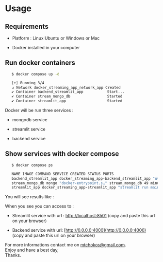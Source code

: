 # Usage

## Requirements

- Platform : Linux Ubuntu or Windows or Mac

- Docker installed in your computer

## Run docker containers

```bash
   $ docker compose up -d

   [+] Running 3/4
   ⠴ Network docker_streaming_app_network_app Created                                   11.5s
   ✔ Container backend_streamlit_app           Start...                                   6.9s
   ✔ Container stream_mongo_db                 Started                                    7.1s
   ✔ Container streamlit_app                   Started                                    8.4s
```

Docker will be run three services :

- mongodb service

- streamlit service

- backend service

## Show services with docker compose

```bash
   $ docker compose ps

   NAME IMAGE COMMAND SERVICE CREATED STATUS PORTS
   backend_streamlit_app docker_streaming_app-backend_streamlit_app "uvicorn main:app --…" backend_streamlit_app 49 minutes ago Up 49 minutes 0.0.0.0:4000->4000/tcp, :::4000->4000/tcp
   stream_mongo_db mongo "docker-entrypoint.s…" stream_mongo_db 49 minutes ago Up 49 minutes 0.0.0.0:27017->27017/tcp, :::27017->27017/tcp
   streamlit_app docker_streaming_app-streamlit_app "streamlit run main.…" streamlit_app 49 minutes ago Up 49 minutes 0.0.0.0:8501->8501/tcp, :::8501->8501/tcp
```

You will see results like :

When you see you can access to :<br>

- Streamlit service with url : [http://localhost:8501](http://localhost:8501) (copy and paste this url on your browser)

- Backend service with url: [http://0.0.0.0:4000](http://0.0.0.0:4000) (copy and paste this url on your browser)

For more informations contact me on mtchokos@gmail.com.<br>
Enjoy and have a best day,<br>
Thanks.
